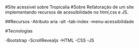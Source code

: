 #Site acessivel sobre Tropicalia
#Sobre
Refatoração de um site implementando recursos de acessibilidade no html,css e JS.

##Recursos
-Atributo aria
-alt
-tab-index
-menu-acessibilidade

#Tecnologias

-Bootstrap
-ScrollRevealjs
-HTML
-CSS
-JS
